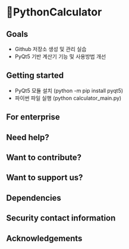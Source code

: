 # PythonCalculator


## Goals

* Github 저장소 생성 및 관리 실습
* PyQt5 기반 계산기 기능 및 사용방법 개선

## Getting started

* PyQt5 모듈 설치 (python -m pip install pyqt5)
* 파이썬 파일 실행 (python calculator_main.py)

## For enterprise



## Need help?



## Want to contribute?



## Want to support us?



## Dependencies


## Security contact information



## Acknowledgements
